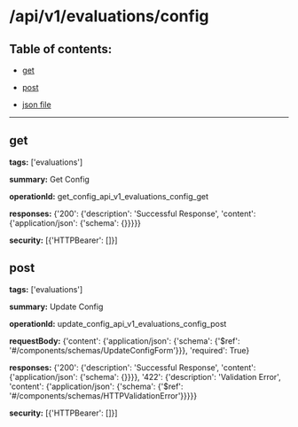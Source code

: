 # /api/v1/evaluations/config

## Table of contents:
- [get](#get)

- [post](#post)

- [json file](./_api_v1_evaluations_config.json)

---
<a name="get"></a>
## get

**tags:** ['evaluations']

**summary:** Get Config

**operationId:** get_config_api_v1_evaluations_config_get

**responses:** {'200': {'description': 'Successful Response', 'content': {'application/json': {'schema': {}}}}}

**security:** [{'HTTPBearer': []}]

<a name="post"></a>
## post

**tags:** ['evaluations']

**summary:** Update Config

**operationId:** update_config_api_v1_evaluations_config_post

**requestBody:** {'content': {'application/json': {'schema': {'$ref': '#/components/schemas/UpdateConfigForm'}}}, 'required': True}

**responses:** {'200': {'description': 'Successful Response', 'content': {'application/json': {'schema': {}}}}, '422': {'description': 'Validation Error', 'content': {'application/json': {'schema': {'$ref': '#/components/schemas/HTTPValidationError'}}}}}

**security:** [{'HTTPBearer': []}]

